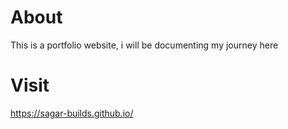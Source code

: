 # About
This is a portfolio website, i will be documenting my journey here

# Visit
https://sagar-builds.github.io/